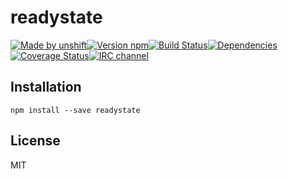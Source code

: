 # readystate

[![Made by unshift](https://img.shields.io/badge/made%20by-unshift-00ffcc.svg?style=flat-square)](http://unshift.io)[![Version npm](http://img.shields.io/npm/v/readystate.svg?style=flat-square)](http://browsenpm.org/package/readystate)[![Build Status](http://img.shields.io/travis/unshiftio/readystate/master.svg?style=flat-square)](https://travis-ci.org/unshiftio/readystate)[![Dependencies](https://img.shields.io/david/unshiftio/readystate.svg?style=flat-square)](https://david-dm.org/unshiftio/readystate)[![Coverage Status](http://img.shields.io/coveralls/unshiftio/readystate/master.svg?style=flat-square)](https://coveralls.io/r/unshiftio/readystate?branch=master)[![IRC channel](http://img.shields.io/badge/IRC-irc.freenode.net%23unshift-00a8ff.svg?style=flat-square)](http://webchat.freenode.net/?channels=unshift)

## Installation

```
npm install --save readystate
```

## License

MIT
